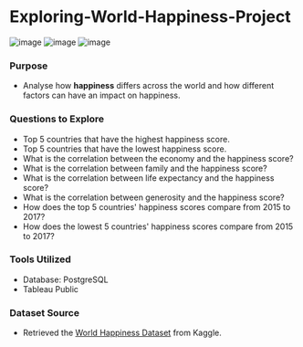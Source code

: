 # Exploring-World-Happiness-Project
![image](https://github.com/JennaDahan/Exploring-World-Happiness-Project/assets/142054522/dca789eb-9b2d-4ace-9aed-fba1165f59f6)
![image](https://github.com/JennaDahan/Exploring-World-Happiness-Project/assets/142054522/3b50a3ad-0f52-4827-a00a-170327fcc8a3)
![image](https://github.com/JennaDahan/Exploring-World-Happiness-Project/assets/142054522/e99ba407-404b-4548-8070-b2afcc12c240)



### Purpose
- Analyse how **happiness** differs across the world and how different factors can have an impact on happiness. 

### Questions to Explore
- Top 5 countries that have the highest happiness score.
- Top 5 countries that have the lowest happiness score.
- What is the correlation between the economy and the happiness score?
- What is the correlation between family and the happiness score?
- What is the correlation between life expectancy and the happiness score?
- What is the correlation between generosity and the happiness score?
- How does the top 5 countries' happiness scores compare from 2015 to 2017?
- How does the lowest 5 countries' happiness scores compare from 2015 to 2017?

### Tools Utilized
- Database: PostgreSQL
- Tableau Public 

### Dataset Source
- Retrieved the [World Happiness Dataset](https://www.kaggle.com/datasets/unsdsn/world-happiness?select=2015.csv) from Kaggle.
